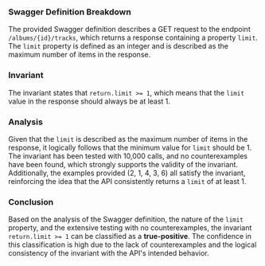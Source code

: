 ### Swagger Definition Breakdown
The provided Swagger definition describes a GET request to the endpoint `/albums/{id}/tracks`, which returns a response containing a property `limit`. The `limit` property is defined as an integer and is described as the maximum number of items in the response. 

### Invariant
The invariant states that `return.limit >= 1`, which means that the `limit` value in the response should always be at least 1. 

### Analysis
Given that the `limit` is described as the maximum number of items in the response, it logically follows that the minimum value for `limit` should be 1. The invariant has been tested with 10,000 calls, and no counterexamples have been found, which strongly supports the validity of the invariant. Additionally, the examples provided (2, 1, 4, 3, 6) all satisfy the invariant, reinforcing the idea that the API consistently returns a `limit` of at least 1. 

### Conclusion
Based on the analysis of the Swagger definition, the nature of the `limit` property, and the extensive testing with no counterexamples, the invariant `return.limit >= 1` can be classified as a **true-positive**. The confidence in this classification is high due to the lack of counterexamples and the logical consistency of the invariant with the API's intended behavior.
